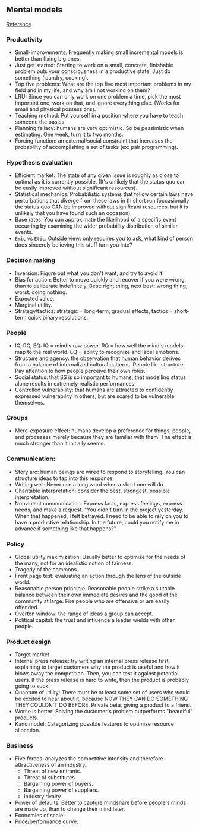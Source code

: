 ## Mental models
[Reference](http://www.defmacro.org/2016/12/22/models.html)

### Productivity

- Small-improvements: Frequently making small incremental models is better than fixing big ones.
- Just get started: Starting to work on a small, concrete, finishable problem puts your consciousness in a productive state. Just do something (laundry, cooking).
- Top five problems: What are the top five most important problems in my field and in my life, and why am I not working on them?
- LRU: Since you can only work on one problem a time, pick the most important one, work on that, and ignore everything else. (Works for email and physical possessions).
- Teaching method: Put yourself in a position where you have to teach someone the basics.
- Planning fallacy: humans are very optimistic. So be pessimistic when estimating. One week, turn it to two months.
- Forcing function: an external/social constraint that increases the probability of accomplishing a set of tasks (ex: pair programming).

### Hypothesis evaluation

- Efficient market: The state of any given issue is roughly as close to optimal as it is currently possible. (It's unlikely that the status quo can be easily improved without significant resources).
- Statistical mechanics: Probabilistic systems that follow certain laws have perturbations that diverge from these laws in th short run (occasionally the status quo CAN be improved without significant resources, but it is unlikely that you have found such an occasion).
- Base rates: You can approximate the likelihood of a specific event occurring by examining the wider probability distribution of similar events.
- `Emic` vs `Etic`: Outside view: only requires you to ask, what kind of person does sincerely believing this stuff turn you into?

### Decision making

- Inversion: Figure out what you don't want, and try to avoid it.
- Bias for action: Better to move quickly and recover if you were wrong, than to deliberate indefinitely. Best: right thing, next best: wrong thing, worst: doing nothing.
- Expected value.
- Marginal utility.
- Strategy/tactics: strategic = long-term, gradual effects, tactics = short-term quick binary resolutions.

### People

- IQ, RQ, EQ: IQ = mind's raw power. RQ = how well the mind's models map to the real world. EQ = ability to recognize and label emotions.
- Structure and agency: the observation that human behavior derives from a balance of internalized cultural patterns. People like structure. Pay attention to how people perceive their own roles.
- Social status: that SS is so important to humans, that modelling status alone results in extremely realistic performances.
- Controlled vulnerability: that humans are attracted to confidently expressed vulnerability in others, but are scared to be vulnerable themselves.

### Groups

- Mere-exposure effect: humans develop a preference for things, people, and processes merely because they are familiar with them. The effect is much stronger than it initially seems.

### Communication:

- Story arc: human beings are wired to respond to storytelling. You can structure ideas to tap into this response.
- Writing well: Never use a long word when a short one will do.
- Charitable interpretation: consider the best, strongest, possible interpretation.
- Nonviolent communication: Express facts, express feelings, express needs, and make a request. "You didn't turn in the project yesterday. When that happened, I felt betrayed. I need to be able to rely on you to have a productive relationship. In the future, could you notify me in advance if something like that happens?"

### Policy

- Global utility maximization: Usually better to optimize for the needs of the many, not for an idealistic notion of fairness.
- Tragedy of the commons.
- Front page test: evaluating an action through the lens of the outside world.
- Reasonable person principle. Reasonable people strike a suitable balance between their own immediate desires and the good of the community at large. Fire people who are offensive or are easily offended.
- Overton window: the range of ideas a group can accept.
- Political capital: the trust and influence a leader wields with other people.

### Product design

- Target market.
- Internal press release: try writing an internal press release first, explaining to target customers why the product is useful and how it blows away the competition. Then, you can test it against potential users. If the press release is hard to write, then the product is probably going to suck.
- Quantum of utility: There must be at least some set of users who would be excited to hear about it, because NOW THEY CAN DO SOMETHING THEY COULDN'T DO BEFORE. Private beta, giving a product to a friend.
- Worse is better: Solving the customer's problem outperforms "beautiful" products.
- Kano model: Categorizing possible features to optimize resource allocation.

### Business

- Five forces: analyzes the competitive intensity and therefore attractiveness of an industry.
  - Threat of new entrants.
  - Threat of substitutes.
  - Bargaining power of buyers.
  - Bargaining power of suppliers.
  - Industry rivalry.
- Power of defaults. Better to capture mindshare before people's minds are made up, than to change their mind later.
- Economies of scale.
- Price/performance curve.
